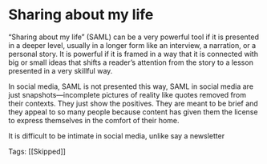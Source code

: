 # Sharing about my life

“Sharing about my life” (SAML) can be a very powerful tool if it is presented in a deeper level, usually in a longer form like an interview, a narration, or a personal story. It is powerful if it is framed in a way that it is connected with big or small ideas that shifts a reader’s attention from the story to a lesson presented in a very skillful way.

In social media, SAML is not presented this way, SAML in social media are just snapshots—incomplete pictures of reality like quotes removed from their contexts. They just show the positives. They are meant to be brief and they appeal to so many people because content has given them the license to express themselves in the comfort of their home.

It is difficult to be intimate in social media, unlike say a newsletter

Tags: [[Skipped]]

